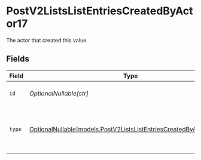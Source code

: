 # PostV2ListsListEntriesCreatedByActor17

The actor that created this value.


## Fields

| Field                                                                                                                          | Type                                                                                                                           | Required                                                                                                                       | Description                                                                                                                    |
| ------------------------------------------------------------------------------------------------------------------------------ | ------------------------------------------------------------------------------------------------------------------------------ | ------------------------------------------------------------------------------------------------------------------------------ | ------------------------------------------------------------------------------------------------------------------------------ |
| `id`                                                                                                                           | *OptionalNullable[str]*                                                                                                        | :heavy_minus_sign:                                                                                                             | An ID to identify the actor.                                                                                                   |
| `type`                                                                                                                         | [OptionalNullable[models.PostV2ListsListEntriesCreatedByActorType17]](../models/postv2listslistentriescreatedbyactortype17.md) | :heavy_minus_sign:                                                                                                             | The type of actor. [Read more information on actor types here](/docs/actors).                                                  |